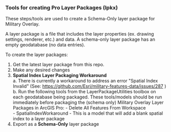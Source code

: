### Tools for creating Pro Layer Packages (lpkx)

These steps/tools are used to create a Schema-Only layer package for Military Overlay. 

A layer package is a file that includes the layer properties (ex. drawing settings, renderer, etc.) and data. A schema-only layer package has an empty geodatabase (no data entries).

To create the layer packages:

1. Get the latest layer package from this repo.
2. Make any desired changes
3. **Spatial Index Layer Packaging Workaround**     
  a. There is currently a workaround to address an error "Spatial Index Invalid" (See: https://github.com/Esri/military-features-data/issues/287 )                                   
  b. Run the following tools from the LayerPackageUtilities toolbox on each geodatabase being packaged. These tools/models should be run immediately before packaging the (schema only) Military Overlay Layer Packages in ArcGIS Pro:
       - Delete All Features From Workspace        
       - SpatialIndexWorkaround  - This is a model that will add a blank spatial index to a layer package
4. Export as a **Schema-Only** layer package
